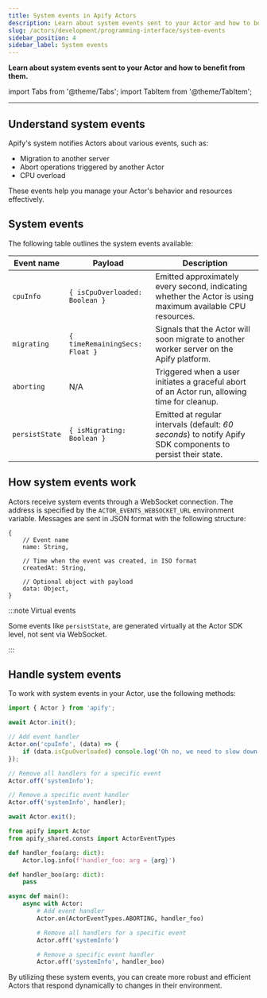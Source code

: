 ```yaml
---
title: System events in Apify Actors
description: Learn about system events sent to your Actor and how to benefit from them.
slug: /actors/development/programming-interface/system-events
sidebar_position: 4
sidebar_label: System events
---
```


**Learn about system events sent to your Actor and how to benefit from them.**

import Tabs from '@theme/Tabs';
import TabItem from '@theme/TabItem';

---

## Understand system events

Apify's system notifies Actors about various events, such as:

- Migration to another server
- Abort operations triggered by another Actor
- CPU overload

These events help you manage your Actor's behavior and resources effectively.

## System events

The following table outlines the system events available:


| Event name     | Payload | Description |
| -------------- | ------- | ----------- |
| `cpuInfo`      | `{ isCpuOverloaded: Boolean }` | Emitted approximately every second, indicating whether the Actor is using maximum available CPU resources. |
| `migrating`    | `{ timeRemainingSecs: Float }` | Signals that the Actor will soon migrate to another worker server on the Apify platform. |
| `aborting`     | N/A | Triggered when a user initiates a graceful abort of an Actor run, allowing time for cleanup. |
| `persistState` | `{ isMigrating: Boolean }` | Emitted at regular intervals  (default: _60 seconds_) to notify Apify SDK components to persist their state. |

## How system events work

Actors receive system events through a WebSocket connection. The address is specified by the `ACTOR_EVENTS_WEBSOCKET_URL` environment variable. Messages are sent in JSON format with the following structure:

```json5
{
    // Event name
    name: String,

    // Time when the event was created, in ISO format
    createdAt: String,

    // Optional object with payload
    data: Object,
}
```

:::note Virtual events

Some events like `persistState`, are generated virtually at the Actor SDK level, not sent via WebSocket.

:::

## Handle system events

To work with system events in your Actor, use the following methods:

<Tabs groupId="main">
<TabItem value="JavaScript" label="JavaScript">

```js
import { Actor } from 'apify';

await Actor.init();

// Add event handler
Actor.on('cpuInfo', (data) => {
    if (data.isCpuOverloaded) console.log('Oh no, we need to slow down!');
});

// Remove all handlers for a specific event
Actor.off('systemInfo');

// Remove a specific event handler
Actor.off('systemInfo', handler);

await Actor.exit();
```

</TabItem>
<TabItem value="Python" label="Python">

```python
from apify import Actor
from apify_shared.consts import ActorEventTypes

def handler_foo(arg: dict):
    Actor.log.info(f'handler_foo: arg = {arg}')

def handler_boo(arg: dict):
    pass

async def main():
    async with Actor:
        # Add event handler
        Actor.on(ActorEventTypes.ABORTING, handler_foo)

        # Remove all handlers for a specific event
        Actor.off('systemInfo')

        # Remove a specific event handler
        Actor.off('systemInfo', handler_boo)

```

</TabItem>
</Tabs>

By utilizing these system events, you can create more robust and efficient Actors that respond dynamically to changes in their environment.

